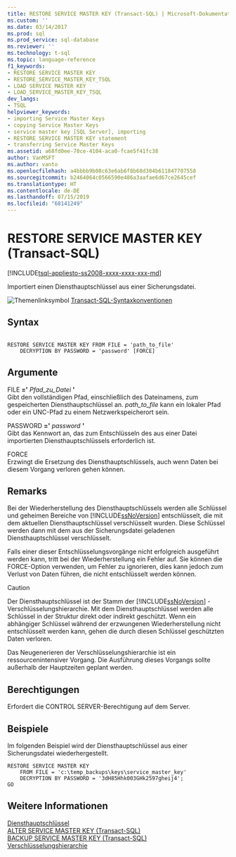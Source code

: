 ```yaml
---
title: RESTORE SERVICE MASTER KEY (Transact-SQL) | Microsoft-Dokumentation
ms.custom: ''
ms.date: 03/14/2017
ms.prod: sql
ms.prod_service: sql-database
ms.reviewer: ''
ms.technology: t-sql
ms.topic: language-reference
f1_keywords:
- RESTORE SERVICE MASTER KEY
- RESTORE_SERVICE_MASTER_KEY_TSQL
- LOAD SERVICE MASTER KEY
- LOAD_SERVICE_MASTER_KEY_TSQL
dev_langs:
- TSQL
helpviewer_keywords:
- importing Service Master Keys
- copying Service Master Keys
- service master key [SQL Server], importing
- RESTORE SERVICE MASTER KEY statement
- transferring Service Master Keys
ms.assetid: a68fd0ee-70ce-4104-aca0-fcae5f41fc38
author: VanMSFT
ms.author: vanto
ms.openlocfilehash: a4bbbb9b08c63e6ab6f8b68d304b611847707558
ms.sourcegitcommit: b2464064c0566590e486a3aafae6d67ce2645cef
ms.translationtype: HT
ms.contentlocale: de-DE
ms.lasthandoff: 07/15/2019
ms.locfileid: "68141249"
---
```

# <a name="restore-service-master-key-transact-sql"></a>RESTORE SERVICE MASTER KEY (Transact-SQL)
[!INCLUDE[tsql-appliesto-ss2008-xxxx-xxxx-xxx-md](../../includes/tsql-appliesto-ss2008-xxxx-xxxx-xxx-md.md)]

  Importiert einen Diensthauptschlüssel aus einer Sicherungsdatei.  
  
 ![Themenlinksymbol](../../database-engine/configure-windows/media/topic-link.gif "Themenlinksymbol") [Transact-SQL-Syntaxkonventionen](../../t-sql/language-elements/transact-sql-syntax-conventions-transact-sql.md)  
  
## <a name="syntax"></a>Syntax  
  
```  
  
RESTORE SERVICE MASTER KEY FROM FILE = 'path_to_file'   
    DECRYPTION BY PASSWORD = 'password' [FORCE]  
```  
  
## <a name="arguments"></a>Argumente  
 FILE **='** _Pfad\_zu\_Datei_ **'**  
 Gibt den vollständigen Pfad, einschließlich des Dateinamens, zum gespeicherten Diensthauptschlüssel an. *path_to_file* kann ein lokaler Pfad oder ein UNC-Pfad zu einem Netzwerkspeicherort sein.  
  
 PASSWORD **='** _password_ **'**  
 Gibt das Kennwort an, das zum Entschlüsseln des aus einer Datei importierten Diensthauptschlüssels erforderlich ist.  
  
 FORCE  
 Erzwingt die Ersetzung des Diensthauptschlüssels, auch wenn Daten bei diesem Vorgang verloren gehen können.  
  
## <a name="remarks"></a>Remarks  
 Bei der Wiederherstellung des Diensthauptschlüssels werden alle Schlüssel und geheimen Bereiche von [!INCLUDE[ssNoVersion](../../includes/ssnoversion-md.md)] entschlüsselt, die mit dem aktuellen Diensthauptschlüssel verschlüsselt wurden. Diese Schlüssel werden dann mit dem aus der Sicherungsdatei geladenen Diensthauptschlüssel verschlüsselt.  
  
 Falls einer dieser Entschlüsselungsvorgänge nicht erfolgreich ausgeführt werden kann, tritt bei der Wiederherstellung ein Fehler auf. Sie können die FORCE-Option verwenden, um Fehler zu ignorieren, dies kann jedoch zum Verlust von Daten führen, die nicht entschlüsselt werden können.  
  
> [!CAUTION]  
>  Der Diensthauptschlüssel ist der Stamm der [!INCLUDE[ssNoVersion](../../includes/ssnoversion-md.md)] -Verschlüsselungshierarchie. Mit dem Diensthauptschlüssel werden alle Schlüssel in der Struktur direkt oder indirekt geschützt. Wenn ein abhängiger Schlüssel während der erzwungenen Wiederherstellung nicht entschlüsselt werden kann, gehen die durch diesen Schlüssel geschützten Daten verloren.  
  
 Das Neugenerieren der Verschlüsselungshierarchie ist ein ressourcenintensiver Vorgang. Die Ausführung dieses Vorgangs sollte außerhalb der Hauptzeiten geplant werden.  
  
## <a name="permissions"></a>Berechtigungen  
 Erfordert die CONTROL SERVER-Berechtigung auf dem Server.  
  
## <a name="examples"></a>Beispiele  
 Im folgenden Beispiel wird der Diensthauptschlüssel aus einer Sicherungsdatei wiederhergestellt.  
  
```  
RESTORE SERVICE MASTER KEY   
    FROM FILE = 'c:\temp_backups\keys\service_master_key'   
    DECRYPTION BY PASSWORD = '3dH85Hhk003GHk2597gheij4';  
GO  
```  
  
## <a name="see-also"></a>Weitere Informationen  
 [Diensthauptschlüssel](../../relational-databases/security/encryption/service-master-key.md)   
 [ALTER SERVICE MASTER KEY &#40;Transact-SQL&#41;](../../t-sql/statements/alter-service-master-key-transact-sql.md)   
 [BACKUP SERVICE MASTER KEY &#40;Transact-SQL&#41;](../../t-sql/statements/backup-service-master-key-transact-sql.md)   
 [Verschlüsselungshierarchie](../../relational-databases/security/encryption/encryption-hierarchy.md)